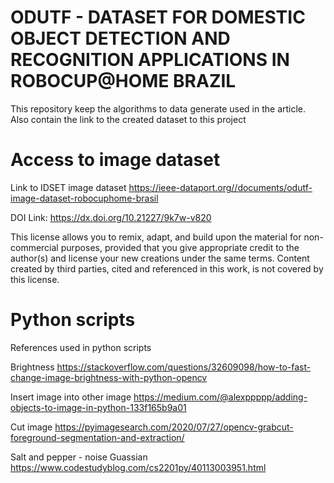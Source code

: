 # ODUTF - DATASET FOR DOMESTIC OBJECT DETECTION AND RECOGNITION APPLICATIONS IN ROBOCUP@HOME BRAZIL

This repository keep the algorithms to data generate used in the article. Also contain the link to the created dataset  to this project

# Access to image dataset
Link to IDSET image dataset
   https://ieee-dataport.org//documents/odutf-image-dataset-robocuphome-brasil
   
   DOI Link: https://dx.doi.org/10.21227/9k7w-v820

   This license allows you to remix, adapt, and build upon the material for non-commercial purposes, provided that you give appropriate credit to the author(s) and license your new creations under the same terms. Content created by third parties, cited and referenced in this work, is not covered by this license.

# Python scripts

References used in python scripts

Brightness
    https://stackoverflow.com/questions/32609098/how-to-fast-change-image-brightness-with-python-opencv

Insert image into other image
    https://medium.com/@alexppppp/adding-objects-to-image-in-python-133f165b9a01

Cut image
    https://pyimagesearch.com/2020/07/27/opencv-grabcut-foreground-segmentation-and-extraction/
    
Salt and pepper - noise Guassian
    https://www.codestudyblog.com/cs2201py/40113003951.html
